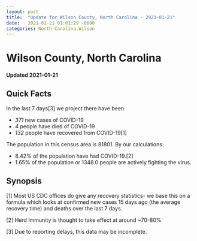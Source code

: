 ```yaml
---
layout: post
title:  "Update for Wilson County, North Carolina - 2021-01-21"
date:   2021-01-21 01:01:29 -0600
categories: North Carolina,Wilson
---
```


# Wilson County, North Carolina
#### Updated 2021-01-21

## Quick Facts

In the last 7 days[3] we project there have been
- *371* new cases of COVID-19
- *4* people have died of COVID-19
- *132* people have recovered from COVID-19[1]

The population in this census area is 81801. By our calculations:
- 8.42% of the population have had COVID-19.[2]
- 1.65% of the population or 1348.0 people are actively fighting the virus.

## Synopsis




[1] Most US CDC offices do give any recovery statistics- we base this on a formula which looks at confirmed new cases
15 days ago (the average recovery time) and deaths over the last 7 days.

[2] Herd Immunity is thought to take effect at around ~70-80%

[3] Due to reporting delays, this data may be incomplete.
 
    